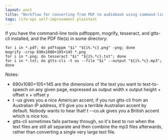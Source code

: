 ```yaml
---
layout: post
title: "Workflow for converting from PDF to audiobook using command-line tools"
tags: life-ops self-improvement plaintext
---
```

If you have the command-line tools pdftoppm, mogrify, tesseract, and gtts-cli installed, and the PDF file(s) in some directory:

~~~
for i in *.pdf; do pdftoppm "$i" "${i%.*c}.png" -png; done
mogrify -crop 690x1080+105+145 *.png
for i in *.png; do tesseract "$i" "${i%.*c}.txt"; done
for i in *.txt; do gtts-cli -t us --file "$i" --output "${i%.*c}.mp3"; done
~~~

Notes:
- 690x1080+105+145 are the dimensions of the text you want to text-to-speech on any given page, expressed as output width x output height + offset x + offset y
- t -us gives you a nice American accent; if you run gtts-cli from an Australian IP address, it'll give you a terrible Australian accent by default. Nobody wants to hear that! t --co.uk gives you a British accent which is nice too.
- gtts-cli sometimes fails partway through, so it's best to run when the text files are still all separate and then combine the mp3 files afterwards, rather than converting a single very large text file.
